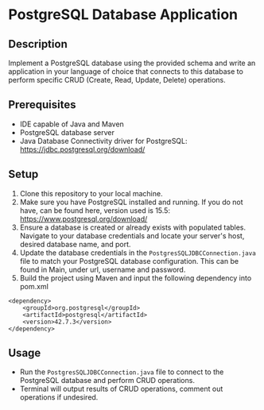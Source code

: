 # PostgreSQL Database Application

## Description
Implement a PostgreSQL database using the provided schema and write an application in your language of choice that
connects to this database to perform specific CRUD (Create, Read, Update, Delete) operations.

## Prerequisites

- IDE capable of Java and Maven
- PostgreSQL database server
- Java Database Connectivity driver for PostgreSQL: https://jdbc.postgresql.org/download/

## Setup

1. Clone this repository to your local machine.
2. Make sure you have PostgreSQL installed and running. If you do not have, can be found here, version used is 15.5: https://www.postgresql.org/download/
3. Ensure a database is created or already exists with populated tables. Navigate to your database credentials and locate your server's host,
desired database name, and port.
4. Update the database credentials in the `PostgresSQLJDBCConnection.java` file to match your PostgreSQL database
configuration. This can be found in Main, under url, username and password.
5. Build the project using Maven and input the following dependency into pom.xml
```
<dependency>
    <groupId>org.postgresql</groupId>
    <artifactId>postgresql</artifactId>
    <version>42.7.3</version>
</dependency>
```
## Usage

- Run the `PostgresSQLJDBCConnection.java` file to connect to the PostgreSQL database and perform CRUD operations.
- Terminal will output results of CRUD operations, comment out operations if undesired.

